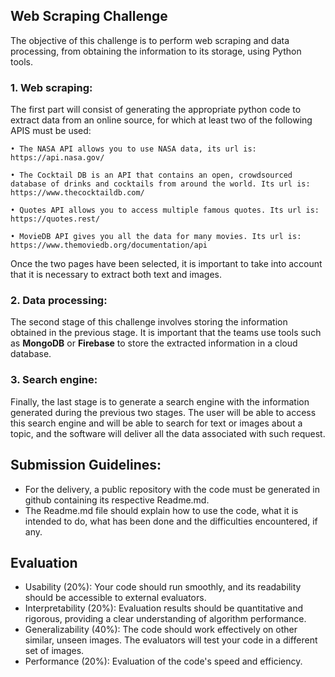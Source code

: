 ## Web Scraping Challenge

The objective of this challenge is to perform web scraping and data processing, from obtaining the information to its storage, using Python tools. 

### 1. Web scraping:
The first part will consist of generating the appropriate python code to extract data from an online source, for which at least two of the following APIS must be used:

    • The NASA API allows you to use NASA data, its url is: https://api.nasa.gov/
    
    • The Cocktail DB is an API that contains an open, crowdsourced database of drinks and cocktails from around the world. Its url is: https://www.thecocktaildb.com/
    
    • Quotes API allows you to access multiple famous quotes. Its url is: https://quotes.rest/
    
    • MovieDB API gives you all the data for many movies. Its url is: https://www.themoviedb.org/documentation/api

Once the two pages have been selected, it is important to take into account that it is necessary to extract both text and images.

### 2. Data processing:

The second stage of this challenge involves storing the information obtained in the previous stage. It is important that the teams use tools such as **MongoDB** or **Firebase** to store the extracted information in a cloud database.

### 3. Search engine:

Finally, the last stage is to generate a search engine with the information generated during the previous two stages. The user will be able to access this search engine and will be able to search for text or images about a topic, and the software will deliver all the data associated with such request.

## Submission Guidelines:

* For the delivery, a public repository with the code must be generated in github containing its respective Readme.md.
* The Readme.md file should explain how to use the code, what it is intended to do, what has been done and the difficulties encountered, if any.

## Evaluation
* Usability (20%): Your code should run smoothly, and its readability should be accessible to external evaluators.
* Interpretability (20%): Evaluation results should be quantitative and rigorous, providing a clear understanding of algorithm performance.
* Generalizability (40%): The code should work effectively on other similar, unseen images. The evaluators will test your code in a different set of images.
* Performance (20%): Evaluation of the code's speed and efficiency.
  
